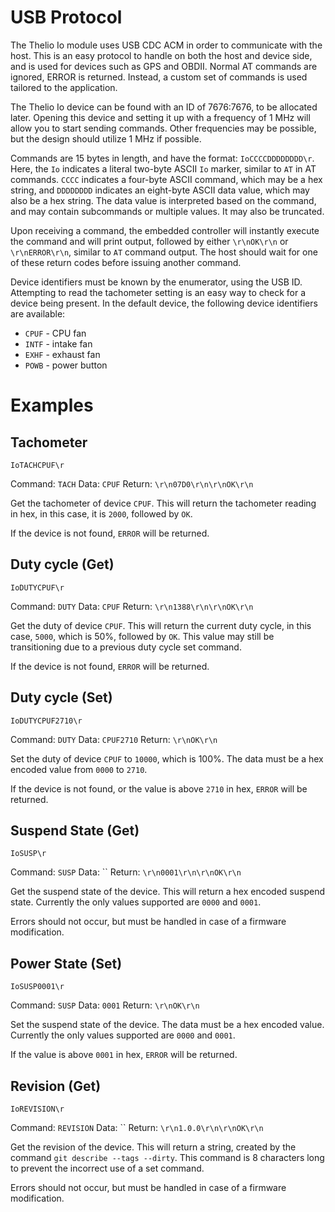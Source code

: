 # USB Protocol

The Thelio Io module uses USB CDC ACM in order to communicate with the host.
This is an easy protocol to handle on both the host and device side, and is
used for devices such as GPS and OBDII. Normal AT commands are ignored, ERROR
is returned. Instead, a custom set of commands is used tailored to the
application.

The Thelio Io device can be found with an ID of 7676:7676, to be allocated
later. Opening this device and setting it up with a frequency of 1 MHz will
allow you to start sending commands. Other frequencies may be possible, but
the design should utilize 1 MHz if possible.

Commands are 15 bytes in length, and have the format: `IoCCCCDDDDDDDD\r`. Here,
the `Io` indicates a literal two-byte ASCII `Io` marker, similar to `AT` in AT
commands. `CCCC` indicates a four-byte ASCII command, which may be a hex string,
and `DDDDDDDD` indicates an eight-byte ASCII data value, which may also be a
hex string. The data value is interpreted based on the command, and may contain
subcommands or multiple values. It may also be truncated.

Upon receiving a command, the embedded controller will instantly execute the
command and will print output, followed by either `\r\nOK\r\n` or
`\r\nERROR\r\n`, similar to `AT` command output. The host should wait for one of
these return codes before issuing another command.

Device identifiers must be known by the enumerator, using the USB ID. Attempting
to read the tachometer setting is an easy way to check for a device being
present. In the default device, the following device identifiers are available:

- `CPUF` - CPU fan
- `INTF` - intake fan
- `EXHF` - exhaust fan
- `POWB` - power button

# Examples

## Tachometer

`IoTACHCPUF\r`

Command: `TACH`
Data: `CPUF`
Return: `\r\n07D0\r\n\r\nOK\r\n`

Get the tachometer of device `CPUF`. This will return the tachometer reading
in hex, in this case, it is `2000`, followed by `OK`.

If the device is not found, `ERROR` will be returned.

## Duty cycle (Get)

`IoDUTYCPUF\r`

Command: `DUTY`
Data: `CPUF`
Return: `\r\n1388\r\n\r\nOK\r\n`

Get the duty of device `CPUF`. This will return the current duty cycle, in this
case, `5000`, which is 50%, followed by `OK`. This value may still be
transitioning due to a previous duty cycle set command.

If the device is not found, `ERROR` will be returned.

## Duty cycle (Set)

`IoDUTYCPUF2710\r`

Command: `DUTY`
Data: `CPUF2710`
Return: `\r\nOK\r\n`

Set the duty of device `CPUF` to `10000`, which is 100%. The data must be a hex
encoded value from `0000` to `2710`.

If the device is not found, or the value is above `2710` in hex, `ERROR` will be
returned.


## Suspend State (Get)

`IoSUSP\r`

Command: `SUSP`
Data: ``
Return: `\r\n0001\r\n\r\nOK\r\n`

Get the suspend state of the device. This will return a hex encoded suspend
state. Currently the only values supported are `0000` and `0001`.

Errors should not occur, but must be handled in case of a firmware modification.

## Power State (Set)

`IoSUSP0001\r`

Command: `SUSP`
Data: `0001`
Return: `\r\nOK\r\n`

Set the suspend state of the device. The data must be a hex encoded value.
Currently the only values supported are `0000` and `0001`.

If the value is above `0001` in hex, `ERROR` will be returned.


## Revision (Get)

`IoREVISION\r`

Command: `REVISION`
Data: ``
Return: `\r\n1.0.0\r\n\r\nOK\r\n`

Get the revision of the device. This will return a string, created by the command
`git describe --tags --dirty`. This command is 8 characters long to prevent the
incorrect use of a set command.

Errors should not occur, but must be handled in case of a firmware modification.
